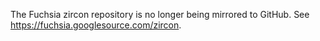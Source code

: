 The Fuchsia zircon repository is no longer being mirrored to GitHub.
See https://fuchsia.googlesource.com/zircon.
